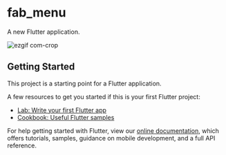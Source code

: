 # fab_menu

A new Flutter application.

![ezgif com-crop](https://user-images.githubusercontent.com/53833570/92209409-916e5700-eeaa-11ea-826b-66970595b375.gif)

## Getting Started

This project is a starting point for a Flutter application.

A few resources to get you started if this is your first Flutter project:

- [Lab: Write your first Flutter app](https://flutter.dev/docs/get-started/codelab)
- [Cookbook: Useful Flutter samples](https://flutter.dev/docs/cookbook)

For help getting started with Flutter, view our
[online documentation](https://flutter.dev/docs), which offers tutorials,
samples, guidance on mobile development, and a full API reference.
